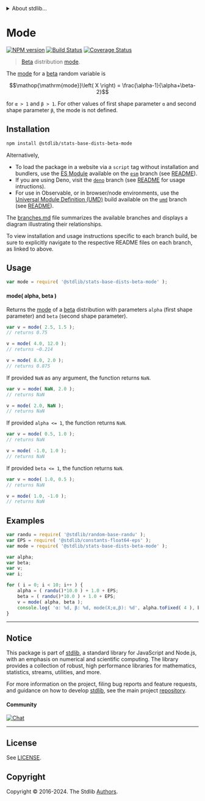 <!--

@license Apache-2.0

Copyright (c) 2018 The Stdlib Authors.

Licensed under the Apache License, Version 2.0 (the "License");
you may not use this file except in compliance with the License.
You may obtain a copy of the License at

   http://www.apache.org/licenses/LICENSE-2.0

Unless required by applicable law or agreed to in writing, software
distributed under the License is distributed on an "AS IS" BASIS,
WITHOUT WARRANTIES OR CONDITIONS OF ANY KIND, either express or implied.
See the License for the specific language governing permissions and
limitations under the License.

-->


<details>
  <summary>
    About stdlib...
  </summary>
  <p>We believe in a future in which the web is a preferred environment for numerical computation. To help realize this future, we've built stdlib. stdlib is a standard library, with an emphasis on numerical and scientific computation, written in JavaScript (and C) for execution in browsers and in Node.js.</p>
  <p>The library is fully decomposable, being architected in such a way that you can swap out and mix and match APIs and functionality to cater to your exact preferences and use cases.</p>
  <p>When you use stdlib, you can be absolutely certain that you are using the most thorough, rigorous, well-written, studied, documented, tested, measured, and high-quality code out there.</p>
  <p>To join us in bringing numerical computing to the web, get started by checking us out on <a href="https://github.com/stdlib-js/stdlib">GitHub</a>, and please consider <a href="https://opencollective.com/stdlib">financially supporting stdlib</a>. We greatly appreciate your continued support!</p>
</details>

# Mode

[![NPM version][npm-image]][npm-url] [![Build Status][test-image]][test-url] [![Coverage Status][coverage-image]][coverage-url] <!-- [![dependencies][dependencies-image]][dependencies-url] -->

> [Beta][beta-distribution] distribution [mode][mode].

<!-- Section to include introductory text. Make sure to keep an empty line after the intro `section` element and another before the `/section` close. -->

<section class="intro">

The [mode][mode] for a [beta][beta-distribution] random variable is

<!-- <equation class="equation" label="eq:beta_mode" align="center" raw="\operatorname{mode}\left( X \right) = \frac{\alpha-1}{\alpha+\beta-2}" alt="Mode for a beta distribution."> -->

```math
\mathop{\mathrm{mode}}\left( X \right) = \frac{\alpha-1}{\alpha+\beta-2}
```

<!-- <div class="equation" align="center" data-raw-text="\operatorname{mode}\left( X \right) = \frac{\alpha-1}{\alpha+\beta-2}" data-equation="eq:beta_mode">
    <img src="https://cdn.jsdelivr.net/gh/stdlib-js/stdlib@51534079fef45e990850102147e8945fb023d1d0/lib/node_modules/@stdlib/stats/base/dists/beta/mode/docs/img/equation_beta_mode.svg" alt="Mode for a beta distribution.">
    <br>
</div> -->

<!-- </equation> -->

for `α > 1` and `β > 1`. For other values of first shape parameter `α` and second shape parameter `β`, the mode is not defined.

</section>

<!-- /.intro -->

<!-- Package usage documentation. -->

<section class="installation">

## Installation

```bash
npm install @stdlib/stats-base-dists-beta-mode
```

Alternatively,

-   To load the package in a website via a `script` tag without installation and bundlers, use the [ES Module][es-module] available on the [`esm`][esm-url] branch (see [README][esm-readme]).
-   If you are using Deno, visit the [`deno`][deno-url] branch (see [README][deno-readme] for usage intructions).
-   For use in Observable, or in browser/node environments, use the [Universal Module Definition (UMD)][umd] build available on the [`umd`][umd-url] branch (see [README][umd-readme]).

The [branches.md][branches-url] file summarizes the available branches and displays a diagram illustrating their relationships.

To view installation and usage instructions specific to each branch build, be sure to explicitly navigate to the respective README files on each branch, as linked to above.

</section>

<section class="usage">

## Usage

```javascript
var mode = require( '@stdlib/stats-base-dists-beta-mode' );
```

#### mode( alpha, beta )

Returns the [mode][mode] of a [beta][beta-distribution] distribution with parameters `alpha` (first shape parameter) and `beta` (second shape parameter).

```javascript
var v = mode( 2.5, 1.5 );
// returns 0.75

v = mode( 4.0, 12.0 );
// returns ~0.214

v = mode( 8.0, 2.0 );
// returns 0.875
```

If provided `NaN` as any argument, the function returns `NaN`.

```javascript
var v = mode( NaN, 2.0 );
// returns NaN

v = mode( 2.0, NaN );
// returns NaN
```

If provided `alpha <= 1`, the function returns `NaN`.

```javascript
var v = mode( 0.5, 1.0 );
// returns NaN

v = mode( -1.0, 1.0 );
// returns NaN
```

If provided `beta <= 1`, the function returns `NaN`.

```javascript
var v = mode( 1.0, 0.5 );
// returns NaN

v = mode( 1.0, -1.0 );
// returns NaN
```

</section>

<!-- /.usage -->

<!-- Package usage notes. Make sure to keep an empty line after the `section` element and another before the `/section` close. -->

<section class="notes">

</section>

<!-- /.notes -->

<!-- Package usage examples. -->

<section class="examples">

## Examples

<!-- eslint no-undef: "error" -->

```javascript
var randu = require( '@stdlib/random-base-randu' );
var EPS = require( '@stdlib/constants-float64-eps' );
var mode = require( '@stdlib/stats-base-dists-beta-mode' );

var alpha;
var beta;
var v;
var i;

for ( i = 0; i < 10; i++ ) {
    alpha = ( randu()*10.0 ) + 1.0 + EPS;
    beta = ( randu()*10.0 ) + 1.0 + EPS;
    v = mode( alpha, beta );
    console.log( 'α: %d, β: %d, mode(X;α,β): %d', alpha.toFixed( 4 ), beta.toFixed( 4 ), v.toFixed( 4 ) );
}
```

</section>

<!-- /.examples -->

<!-- Section to include cited references. If references are included, add a horizontal rule *before* the section. Make sure to keep an empty line after the `section` element and another before the `/section` close. -->

<section class="references">

</section>

<!-- /.references -->

<!-- Section for related `stdlib` packages. Do not manually edit this section, as it is automatically populated. -->

<section class="related">

</section>

<!-- /.related -->

<!-- Section for all links. Make sure to keep an empty line after the `section` element and another before the `/section` close. -->


<section class="main-repo" >

* * *

## Notice

This package is part of [stdlib][stdlib], a standard library for JavaScript and Node.js, with an emphasis on numerical and scientific computing. The library provides a collection of robust, high performance libraries for mathematics, statistics, streams, utilities, and more.

For more information on the project, filing bug reports and feature requests, and guidance on how to develop [stdlib][stdlib], see the main project [repository][stdlib].

#### Community

[![Chat][chat-image]][chat-url]

---

## License

See [LICENSE][stdlib-license].


## Copyright

Copyright &copy; 2016-2024. The Stdlib [Authors][stdlib-authors].

</section>

<!-- /.stdlib -->

<!-- Section for all links. Make sure to keep an empty line after the `section` element and another before the `/section` close. -->

<section class="links">

[npm-image]: http://img.shields.io/npm/v/@stdlib/stats-base-dists-beta-mode.svg
[npm-url]: https://npmjs.org/package/@stdlib/stats-base-dists-beta-mode

[test-image]: https://github.com/stdlib-js/stats-base-dists-beta-mode/actions/workflows/test.yml/badge.svg?branch=main
[test-url]: https://github.com/stdlib-js/stats-base-dists-beta-mode/actions/workflows/test.yml?query=branch:main

[coverage-image]: https://img.shields.io/codecov/c/github/stdlib-js/stats-base-dists-beta-mode/main.svg
[coverage-url]: https://codecov.io/github/stdlib-js/stats-base-dists-beta-mode?branch=main

<!--

[dependencies-image]: https://img.shields.io/david/stdlib-js/stats-base-dists-beta-mode.svg
[dependencies-url]: https://david-dm.org/stdlib-js/stats-base-dists-beta-mode/main

-->

[chat-image]: https://img.shields.io/gitter/room/stdlib-js/stdlib.svg
[chat-url]: https://app.gitter.im/#/room/#stdlib-js_stdlib:gitter.im

[stdlib]: https://github.com/stdlib-js/stdlib

[stdlib-authors]: https://github.com/stdlib-js/stdlib/graphs/contributors

[umd]: https://github.com/umdjs/umd
[es-module]: https://developer.mozilla.org/en-US/docs/Web/JavaScript/Guide/Modules

[deno-url]: https://github.com/stdlib-js/stats-base-dists-beta-mode/tree/deno
[deno-readme]: https://github.com/stdlib-js/stats-base-dists-beta-mode/blob/deno/README.md
[umd-url]: https://github.com/stdlib-js/stats-base-dists-beta-mode/tree/umd
[umd-readme]: https://github.com/stdlib-js/stats-base-dists-beta-mode/blob/umd/README.md
[esm-url]: https://github.com/stdlib-js/stats-base-dists-beta-mode/tree/esm
[esm-readme]: https://github.com/stdlib-js/stats-base-dists-beta-mode/blob/esm/README.md
[branches-url]: https://github.com/stdlib-js/stats-base-dists-beta-mode/blob/main/branches.md

[stdlib-license]: https://raw.githubusercontent.com/stdlib-js/stats-base-dists-beta-mode/main/LICENSE

[beta-distribution]: https://en.wikipedia.org/wiki/Beta_distribution

[mode]: https://en.wikipedia.org/wiki/Mode_%28statistics%29

</section>

<!-- /.links -->
